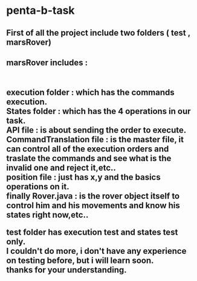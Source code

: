# penta-b-task
## First of all the project include two folders ( test , marsRover)
<h2>marsRover includes : <h2/><br />
execution folder : which has the commands execution.  <br />
States folder : which has the 4 operations in our task. <br />
API file : is about sending the order to execute. <br />
CommandTranslation file : is the master file, it can control all of the execution orders and traslate the commands and see what is the invalid one and reject it,etc.. <br />
position file : just has x,y and the basics operations on it. <br />
finally Rover.java : is the rover object itself to control him and his movements and know his states right now,etc.. <br />



test folder has execution test and states test only. <br />
I couldn't do more, i don't have any experience on testing before, but i will learn soon. <br />
thanks for your understanding. <br />
